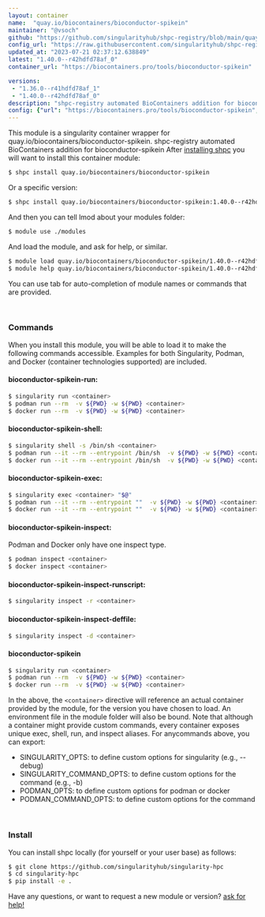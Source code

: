 ```yaml
---
layout: container
name:  "quay.io/biocontainers/bioconductor-spikein"
maintainer: "@vsoch"
github: "https://github.com/singularityhub/shpc-registry/blob/main/quay.io/biocontainers/bioconductor-spikein/container.yaml"
config_url: "https://raw.githubusercontent.com/singularityhub/shpc-registry/main/quay.io/biocontainers/bioconductor-spikein/container.yaml"
updated_at: "2023-07-21 02:37:12.638849"
latest: "1.40.0--r42hdfd78af_0"
container_url: "https://biocontainers.pro/tools/bioconductor-spikein"

versions:
 - "1.36.0--r41hdfd78af_1"
 - "1.40.0--r42hdfd78af_0"
description: "shpc-registry automated BioContainers addition for bioconductor-spikein"
config: {"url": "https://biocontainers.pro/tools/bioconductor-spikein", "maintainer": "@vsoch", "description": "shpc-registry automated BioContainers addition for bioconductor-spikein", "latest": {"1.40.0--r42hdfd78af_0": "sha256:e437d89116ada86d11876ff76730095f7a804f65aa165791c814ce5fda2fca6d"}, "tags": {"1.36.0--r41hdfd78af_1": "sha256:5ee88a68d7dee3ffaf53b6da2f63f9c545f13b9224a23d773baa3e6cff8bfe77", "1.40.0--r42hdfd78af_0": "sha256:e437d89116ada86d11876ff76730095f7a804f65aa165791c814ce5fda2fca6d"}, "docker": "quay.io/biocontainers/bioconductor-spikein"}
---
```


This module is a singularity container wrapper for quay.io/biocontainers/bioconductor-spikein.
shpc-registry automated BioContainers addition for bioconductor-spikein
After [installing shpc](#install) you will want to install this container module:


```bash
$ shpc install quay.io/biocontainers/bioconductor-spikein
```

Or a specific version:

```bash
$ shpc install quay.io/biocontainers/bioconductor-spikein:1.40.0--r42hdfd78af_0
```

And then you can tell lmod about your modules folder:

```bash
$ module use ./modules
```

And load the module, and ask for help, or similar.

```bash
$ module load quay.io/biocontainers/bioconductor-spikein/1.40.0--r42hdfd78af_0
$ module help quay.io/biocontainers/bioconductor-spikein/1.40.0--r42hdfd78af_0
```

You can use tab for auto-completion of module names or commands that are provided.

<br>

### Commands

When you install this module, you will be able to load it to make the following commands accessible.
Examples for both Singularity, Podman, and Docker (container technologies supported) are included.

#### bioconductor-spikein-run:

```bash
$ singularity run <container>
$ podman run --rm  -v ${PWD} -w ${PWD} <container>
$ docker run --rm  -v ${PWD} -w ${PWD} <container>
```

#### bioconductor-spikein-shell:

```bash
$ singularity shell -s /bin/sh <container>
$ podman run --it --rm --entrypoint /bin/sh  -v ${PWD} -w ${PWD} <container>
$ docker run --it --rm --entrypoint /bin/sh  -v ${PWD} -w ${PWD} <container>
```

#### bioconductor-spikein-exec:

```bash
$ singularity exec <container> "$@"
$ podman run --it --rm --entrypoint ""  -v ${PWD} -w ${PWD} <container> "$@"
$ docker run --it --rm --entrypoint ""  -v ${PWD} -w ${PWD} <container> "$@"
```

#### bioconductor-spikein-inspect:

Podman and Docker only have one inspect type.

```bash
$ podman inspect <container>
$ docker inspect <container>
```

#### bioconductor-spikein-inspect-runscript:

```bash
$ singularity inspect -r <container>
```

#### bioconductor-spikein-inspect-deffile:

```bash
$ singularity inspect -d <container>
```



#### bioconductor-spikein

```bash
$ singularity run <container>
$ podman run --rm  -v ${PWD} -w ${PWD} <container>
$ docker run --rm  -v ${PWD} -w ${PWD} <container>
```


In the above, the `<container>` directive will reference an actual container provided
by the module, for the version you have chosen to load. An environment file in the
module folder will also be bound. Note that although a container
might provide custom commands, every container exposes unique exec, shell, run, and
inspect aliases. For anycommands above, you can export:

 - SINGULARITY_OPTS: to define custom options for singularity (e.g., --debug)
 - SINGULARITY_COMMAND_OPTS: to define custom options for the command (e.g., -b)
 - PODMAN_OPTS: to define custom options for podman or docker
 - PODMAN_COMMAND_OPTS: to define custom options for the command

<br>

### Install

You can install shpc locally (for yourself or your user base) as follows:

```bash
$ git clone https://github.com/singularityhub/singularity-hpc
$ cd singularity-hpc
$ pip install -e .
```

Have any questions, or want to request a new module or version? [ask for help!](https://github.com/singularityhub/singularity-hpc/issues)